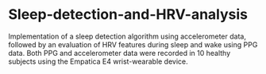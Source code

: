 # Sleep-detection-and-HRV-analysis
Implementation of a sleep detection algorithm using accelerometer data, followed by an evaluation of HRV features during sleep and wake using PPG data. Both PPG and accelerometer data were recorded in 10 healthy subjects using the Empatica E4 wrist-wearable device.
